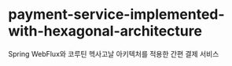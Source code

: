 # payment-service-implemented-with-hexagonal-architecture
Spring WebFlux와 코루틴 헥사고날 아키텍처를 적용한 간편 결제 서비스
